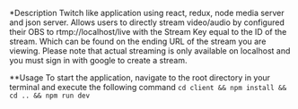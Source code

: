 *Description
Twitch like application using react, redux, node media server and json server. Allows users to directly stream video/audio by configured their OBS to rtmp://localhost/live with the Stream Key equal to the ID of the stream. Which can be found on the ending URL of the stream you are viewing. Please note that actual streaming is only available on localhost and you must sign in with google to create a stream.

**Usage
To start the application, navigate to the root directory in your terminal and execute the following command ```cd client && npm install && cd .. && npm run dev```
